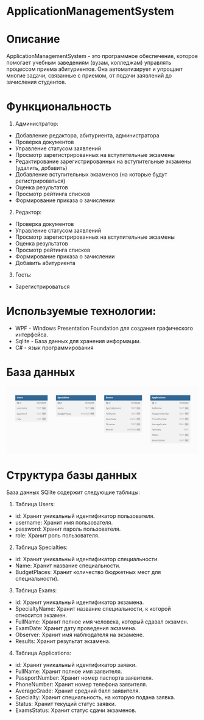 # ApplicationManagementSystem
# Описание
ApplicationManagementSystem - это программное обеспечение, которое помогает учебным заведениям (вузам, колледжам) управлять процессом приема абитуриентов. 
Она автоматизирует и упрощает многие задачи, связанные с приемом, от подачи заявлений до зачисления студентов.
# Функциональность
1. Администратор:
* Добавление редактора, абитуриента, администратора
* Проверка документов
* Управление статусом заявлений
* Просмотр зарегистрированных на вступительные экзамены
* Редактирование зарегистрированных на вступительные экзамены (удалить, добавить)
* Добавление вступительных экзаменов (на которые будут регистрироваться)
* Оценка результатов
* Просмотр рейтинга списков
* Формирование приказа о зачислении
2. Редактор:
* Проверка документов
* Управление статусом заявлений
* Просмотр зарегистрированных на вступительные экзамены
* Оценка результатов
* Просмотр рейтинга списков
* Формирование приказа о зачислении
* Добавить абитуриента
3. Гость:
* Зарегистрироваться

# Используемые технологии:
* WPF - Windows Presentation Foundation для создания графического интерфейса.
* Sqlite - База данных для хранения информации.
* C# - язык программирования
# База данных
![Alt text](database.jpg)
# Структура базы данных
База данных SQlite содержит следующие таблицы:
1. Таблица Users:

* id: Хранит уникальный идентификатор пользователя.
* username: Хранит имя пользователя.
* password: Хранит пароль пользователя.
* role: Хранит роль пользователя.

2. Таблица Specialties:

* id: Хранит уникальный идентификатор специальности.
* Name: Хранит название специальности.
* BudgetPlaces: Хранит количество бюджетных мест для специальности).

3. Таблица Exams:

* id: Хранит уникальный идентификатор экзамена.
* SpecialtyName: Хранит название специальности, к которой относится экзамен.
* FullName: Хранит полное имя человека, который сдавал экзамен.
* ExamDate: Хранит дату проведения экзамена.
* Observer: Хранит имя наблюдателя на экзамене.
* Results: Хранит результат экзамена.

4. Таблица Applications:

* id: Хранит уникальный идентификатор заявки.
* FullName: Хранит полное имя заявителя.
* PassportNumber: Хранит номер паспорта заявителя.
* PhoneNumber: Хранит номер телефона заявителя.
* AverageGrade: Хранит средний балл заявителя.
* Specialty: Хранит специальность, на которую подана заявка.
* Status: Хранит текущий статус заявки.
* ExamsStatus: Хранит статус сдачи экзаменов.


